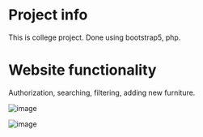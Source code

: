 # Project info
This is college project. Done using bootstrap5, php.

# Website functionality
Authorization, searching, filtering, adding new furniture.

![image](https://github.com/tri-white/furniture-shop/assets/92664974/ff8ece3d-2c57-4fab-ae94-d8f204c7a892)

![image](https://github.com/tri-white/furniture-shop/assets/92664974/d0cc8f7d-7e7f-4516-9c94-2b928a4363bc)
